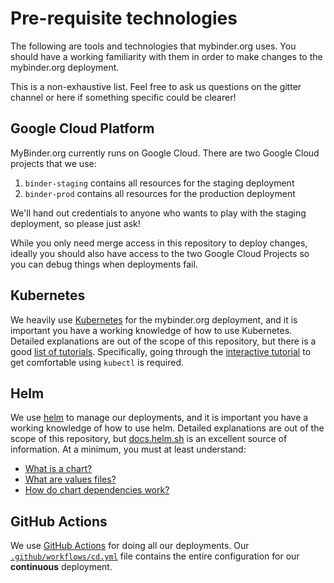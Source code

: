# Pre-requisite technologies

The following are tools and technologies that mybinder.org uses. You should have
a working familiarity with them in order to make changes to the mybinder.org deployment.

This is a non-exhaustive list. Feel free to ask us questions on the gitter channel or
here if something specific could be clearer!

## Google Cloud Platform

MyBinder.org currently runs on Google Cloud. There are two Google Cloud projects
that we use:

1. `binder-staging` contains all resources for the staging deployment
2. `binder-prod` contains all resources for the production deployment

We'll hand out credentials to anyone who wants to play with the staging deployment,
so please just ask!

While you only need merge access in this repository to deploy changes, ideally
you should also have access to the two Google Cloud Projects so you can debug
things when deployments fail.

## Kubernetes

We heavily use [Kubernetes](https://kubernetes.io/) for the mybinder.org deployment, and it is important you
have a working knowledge of how to use Kubernetes. Detailed explanations are out
of the scope of this repository, but there is a good [list of tutorials](https://kubernetes.io/docs/tutorials/).
Specifically, going through the [interactive tutorial](https://kubernetes.io/docs/tutorials/kubernetes-basics/)
to get comfortable using `kubectl` is required.

## Helm

We use [helm](https://helm.sh) to manage our deployments, and it is important you
have a working knowledge of how to use helm. Detailed explanations are out of the
scope of this repository, but [docs.helm.sh](https://docs.helm.sh) is an excellent
source of information. At a minimum, you must at least understand:

- [What is a chart?](https://helm.sh/docs/chart_template_guide/getting_started/#charts)
- [What are values files?](https://helm.sh/docs/chart_template_guide/values_files/)
- [How do chart dependencies work?](https://helm.sh/docs/chart_template_guide/subcharts_and_globals/)

## GitHub Actions

We use [GitHub Actions](https://docs.github.com/en/actions) for doing all our deployments. Our
[`.github/workflows/cd.yml`](https://github.com/jupyterhub/mybinder.org-deploy/blob/main/.github/workflows/cd.yml) file
contains the entire configuration for our **continuous** deployment.

[mybinder.org]: https://mybinder.org
[staging.mybinder.org]: https://staging.mybinder.org
